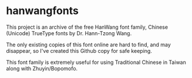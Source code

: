 # hanwangfonts

This project is an archive of the free HanWang font family, Chinese (Unicode) TrueType fonts by Dr. Hann-Tzong Wang.

The only existing copies of this font online are hard to find, and may disappear, so I've created this Github copy for safe keeping.

This font family is extremely useful for using Traditional Chinese in Taiwan along with Zhuyin/Bopomofo.

